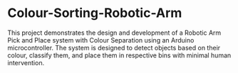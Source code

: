 # Colour-Sorting-Robotic-Arm
This project demonstrates the design and development of a Robotic Arm Pick and Place system with Colour Separation using an Arduino microcontroller. The system is designed to detect objects based on their colour, classify them, and place them in respective bins with minimal human intervention. 
